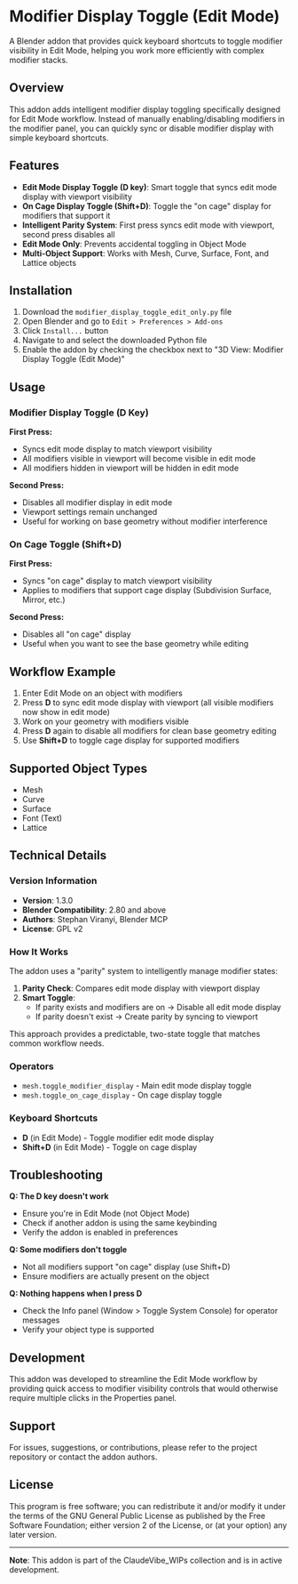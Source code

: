# Modifier Display Toggle (Edit Mode)

A Blender addon that provides quick keyboard shortcuts to toggle modifier visibility in Edit Mode, helping you work more efficiently with complex modifier stacks.

## Overview

This addon adds intelligent modifier display toggling specifically designed for Edit Mode workflow. Instead of manually enabling/disabling modifiers in the modifier panel, you can quickly sync or disable modifier display with simple keyboard shortcuts.

## Features

- **Edit Mode Display Toggle (D key)**: Smart toggle that syncs edit mode display with viewport visibility
- **On Cage Display Toggle (Shift+D)**: Toggle the "on cage" display for modifiers that support it
- **Intelligent Parity System**: First press syncs edit mode with viewport, second press disables all
- **Edit Mode Only**: Prevents accidental toggling in Object Mode
- **Multi-Object Support**: Works with Mesh, Curve, Surface, Font, and Lattice objects

## Installation

1. Download the `modifier_display_toggle_edit_only.py` file
2. Open Blender and go to `Edit > Preferences > Add-ons`
3. Click `Install...` button
4. Navigate to and select the downloaded Python file
5. Enable the addon by checking the checkbox next to "3D View: Modifier Display Toggle (Edit Mode)"

## Usage

### Modifier Display Toggle (D Key)

**First Press:**
- Syncs edit mode display to match viewport visibility
- All modifiers visible in viewport will become visible in edit mode
- All modifiers hidden in viewport will be hidden in edit mode

**Second Press:**
- Disables all modifier display in edit mode
- Viewport settings remain unchanged
- Useful for working on base geometry without modifier interference

### On Cage Toggle (Shift+D)

**First Press:**
- Syncs "on cage" display to match viewport visibility
- Applies to modifiers that support cage display (Subdivision Surface, Mirror, etc.)

**Second Press:**
- Disables all "on cage" display
- Useful when you want to see the base geometry while editing

## Workflow Example

1. Enter Edit Mode on an object with modifiers
2. Press **D** to sync edit mode display with viewport (all visible modifiers now show in edit mode)
3. Work on your geometry with modifiers visible
4. Press **D** again to disable all modifiers for clean base geometry editing
5. Use **Shift+D** to toggle cage display for supported modifiers

## Supported Object Types

- Mesh
- Curve
- Surface
- Font (Text)
- Lattice

## Technical Details

### Version Information
- **Version**: 1.3.0
- **Blender Compatibility**: 2.80 and above
- **Authors**: Stephan Viranyi, Blender MCP
- **License**: GPL v2

### How It Works

The addon uses a "parity" system to intelligently manage modifier states:

1. **Parity Check**: Compares edit mode display with viewport display
2. **Smart Toggle**: 
   - If parity exists and modifiers are on → Disable all edit mode display
   - If parity doesn't exist → Create parity by syncing to viewport

This approach provides a predictable, two-state toggle that matches common workflow needs.

### Operators

- `mesh.toggle_modifier_display` - Main edit mode display toggle
- `mesh.toggle_on_cage_display` - On cage display toggle

### Keyboard Shortcuts

- **D** (in Edit Mode) - Toggle modifier edit mode display
- **Shift+D** (in Edit Mode) - Toggle on cage display

## Troubleshooting

**Q: The D key doesn't work**
- Ensure you're in Edit Mode (not Object Mode)
- Check if another addon is using the same keybinding
- Verify the addon is enabled in preferences

**Q: Some modifiers don't toggle**
- Not all modifiers support "on cage" display (use Shift+D)
- Ensure modifiers are actually present on the object

**Q: Nothing happens when I press D**
- Check the Info panel (Window > Toggle System Console) for operator messages
- Verify your object type is supported

## Development

This addon was developed to streamline the Edit Mode workflow by providing quick access to modifier visibility controls that would otherwise require multiple clicks in the Properties panel.

## Support

For issues, suggestions, or contributions, please refer to the project repository or contact the addon authors.

## License

This program is free software; you can redistribute it and/or modify it under the terms of the GNU General Public License as published by the Free Software Foundation; either version 2 of the License, or (at your option) any later version.

---

**Note**: This addon is part of the ClaudeVibe_WIPs collection and is in active development.